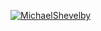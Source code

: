 [![MichaelShevelby](https://circleci.com/gh/MichaelShevelby/Practise.svg?style=shield)](https://circleci.com/gh/MichaelShevelby/Practise)
